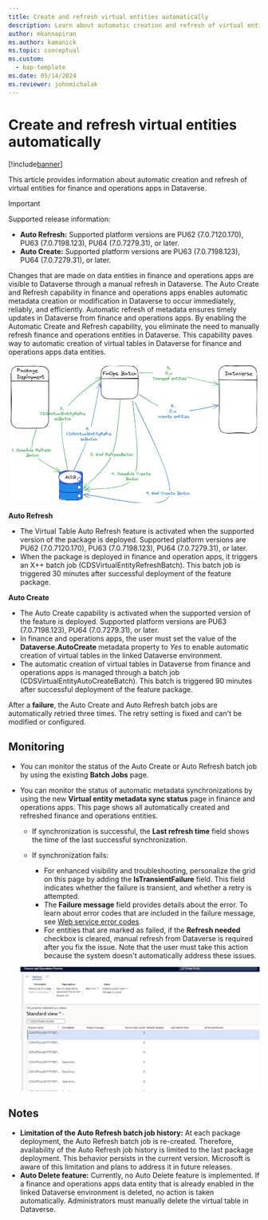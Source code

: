 ```yaml
---
title: Create and refresh virtual entities automatically
description: Learn about automatic creation and refresh of virtual entities for finance and operations apps in Dataverse.
author: mkannapiran
ms.author: kamanick
ms.topic: conceptual
ms.custom: 
  - bap-template
ms.date: 05/14/2024
ms.reviewer: johnmichalak
---
```


# Create and refresh virtual entities automatically

[!include[banner](../includes/banner.md)]

This article provides information about automatic creation and refresh of virtual entities for finance and operations apps in Dataverse.

> [!IMPORTANT]
> Supported release information:
>
> - **Auto Refresh:** Supported platform versions are PU62 (7.0.7120.170), PU63 (7.0.7198.123), PU64 (7.0.7279.31), or later.
> - **Auto Create:** Supported platform versions are PU63 (7.0.7198.123), PU64 (7.0.7279.31), or later.

Changes that are made on data entities in finance and operations apps are visible to Dataverse through a manual refresh in Dataverse. The Auto Create and Refresh capability in finance and operations apps enables automatic metadata creation or modification in Dataverse to occur immediately, reliably, and efficiently. Automatic refresh of metadata ensures timely updates in Dataverse from finance and operations apps. By enabling the Automatic Create and Refresh capability, you eliminate the need to manually refresh finance and operations entities in Dataverse. This capability paves way to automatic creation of virtual tables in Dataverse for finance and operations apps data entities.

![Diagram of the architecture of virtual entities for the Auto Create and Refresh capability.](media/AutoCreate_Refresh_Overview.png)

**Auto Refresh**

* The Virtual Table Auto Refresh feature is activated when the supported version of the package is deployed. Supported platform versions are PU62 (7.0.7120.170), PU63 (7.0.7198.123), PU64 (7.0.7279.31), or later.
* When the package is deployed in finance and operation apps, it triggers an X++ batch job (CDSVirtualEntityRefreshBatch). This batch job is triggered 30 minutes after successful deployment of the feature package.

**Auto Create**

* The Auto Create capability is activated when the supported version of the feature is deployed. Supported platform versions are PU63 (7.0.7198.123), PU64 (7.0.7279.31), or later.
* In finance and operations apps, the user must set the value of the **Dataverse.AutoCreate** metadata property to *Yes* to enable automatic creation of virtual tables in the linked Dataverse environment.
* The automatic creation of virtual tables in Dataverse from finance and operations apps is managed through a batch job (CDSVirtualEntityAutoCreateBatch). This batch is triggered 90 minutes after successful deployment of the feature package.

After a **failure**, the Auto Create and Auto Refresh batch jobs are automatically retried three times. The retry setting is fixed and can't be modified or configured.

## Monitoring

* You can monitor the status of the Auto Create or Auto Refresh batch job by using the existing **Batch Jobs** page.
* You can monitor the status of automatic metadata synchronizations by using the new **Virtual entity metadata sync status** page in finance and operations apps. This page shows all automatically created and refreshed finance and operations entities.

    * If synchronization is successful, the **Last refresh time** field shows the time of the last successful synchronization.
    * If synchronization fails:

        * For enhanced visibility and troubleshooting, personalize the grid on this page by adding the **IsTransientFailure** field. This field indicates whether the failure is transient, and whether a retry is attempted.
        * The **Failure message** field provides details about the error. To learn about error codes that are included in the failure message, see [Web service error codes](/power-apps/developer/data-platform/reference/web-service-error-codes).
        * For entities that are marked as failed, if the **Refresh needed** checkbox is cleared, manual refresh from Dataverse is required after you fix the issue. Note that the user must take this action because the system doesn't automatically address these issues.

    ![Screenshot of the Virtual entity metadata sync status form](media/VEMetadataSyncStatus.png)

## Notes

* **Limitation of the Auto Refresh batch job history:** At each package deployment, the Auto Refresh batch job is re-created. Therefore, availability of the Auto Refresh job history is limited to the last package deployment. This behavior persists in the current version. Microsoft is aware of this limitation and plans to address it in future releases.
* **Auto Delete feature:** Currently, no Auto Delete feature is implemented. If a finance and operations apps data entity that is already enabled in the linked Dataverse environment is deleted, no action is taken automatically. Administrators must manually delete the virtual table in Dataverse.
